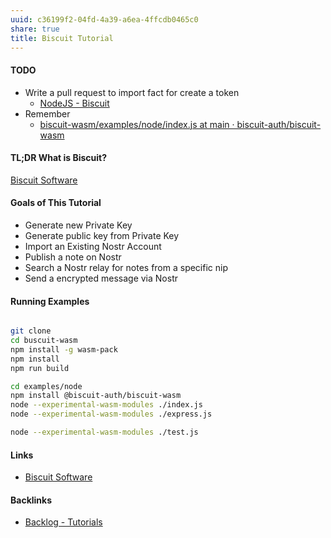 ```yaml
---
uuid: c36199f2-04fd-4a39-a6ea-4ffcdb0465c0
share: true
title: Biscuit Tutorial
---
```

#### TODO

* Write a pull request to import fact for create a token
	* [NodeJS - Biscuit](https://doc.biscuitsec.org/usage/nodejs)
* Remember
	* [biscuit-wasm/examples/node/index.js at main · biscuit-auth/biscuit-wasm](https://github.com/biscuit-auth/biscuit-wasm/blob/main/examples/node/index.js)

#### TL;DR What is Biscuit?

[Biscuit Software](/e92a03b3-9567-47a7-9c24-ce4ccb4119c6)

#### Goals of This Tutorial

* Generate new Private Key
* Generate public key from Private Key
* Import an Existing Nostr Account
* Publish a note on Nostr
* Search a Nostr relay for notes from a specific nip
* Send a encrypted message via Nostr

#### Running Examples


``` bash

git clone 
cd buscuit-wasm
npm install -g wasm-pack
npm install 
npm run build

cd examples/node
npm install @biscuit-auth/biscuit-wasm
node --experimental-wasm-modules ./index.js
node --experimental-wasm-modules ./express.js

node --experimental-wasm-modules ./test.js

```

#### Links

* [Biscuit Software](/e92a03b3-9567-47a7-9c24-ce4ccb4119c6)

#### Backlinks

* [Backlog - Tutorials](/31f7e81a-967e-41f4-872e-91d1571df726)